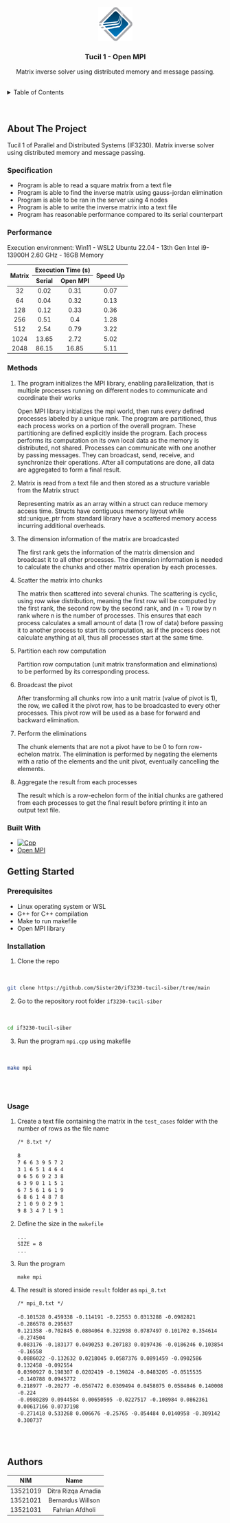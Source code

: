 <!-- LOGO -->
<br />
<div align="center">
  <a href="https://github.com/Sister20/if3230-tucil-siber">
    <img src="../../public/open-mpi-ic.png" alt="Logo" width="80" height="80">
  </a>

  <h3 align="center">Tucil 1 - Open MPI</h3>

  <p align="center">
    Matrix inverse solver using distributed memory and message passing.
  </p>
</div>

<!-- TABLE OF CONTENTS -->
<br />
<details>
  <summary>Table of Contents</summary>
  <ol>
    <li>
        <a href="#about-the-project">About The Project</a>
        <ul>
            <li><a href="#specification">Specification</a></li>
            <li><a href="#performance">Performance</a></li>
            <li><a href="#methods">Methods</a></li>
            <li><a href="#tech-stack">Tech Stack</a></li>
        </ul>
    </li>
    <li>
        <a href="#getting-started">Getting Started</a>
        <ul>
            <li><a href="#prerequisites">Prerequisites</a></li>
            <li><a href="#installation">Installation</a></li>
            <li><a href="#installation">Usage</a></li>
        </ul>
    </li>
    <li>
        <a href="#authors">Author</a>
    </li>
  </ol>
</details>
<br/>
<br/>

<!-- ABOUT THE PROJECT -->
## About The Project

Tucil 1 of Parallel and Distributed Systems (IF3230). Matrix inverse solver using distributed memory and message passing. 

### Specification

* Program is able to read a square matrix from a text file
* Program is able to find the inverse matrix using gauss-jordan elimination
* Program is able to be ran in the server using 4 nodes
* Program is able to write the inverse matrix into a text file
* Program has reasonable performance compared to its serial counterpart 

### Performance
Execution environment: Win11 - WSL2 Ubuntu 22.04 - 13th Gen Intel i9-13900H 2.60 GHz - 16GB Memory 

<table style="text-align: center;">
    <thead>
        <tr>
            <th scope="col" rowspan="2">Matrix</th>
            <th scope="col" colspan="2">Execution Time (s)</th>
            <th scope="col" rowspan="2">Speed Up</th>
        </tr>
        <tr>
            <th scope="col">Serial</th>
            <th scope="col">Open MPI</th>
        </tr>
    </thead>
    <tbody>
        <tr>
            <td>32</td>
            <td>0.02</td>
            <td>0.31</td>
            <td>0.07</td>
        </tr>
        <tr>
            <td>64</td>
            <td>0.04</td>
            <td>0.32</td>
            <td>0.13</td>
        </tr>
        <tr>
            <td>128</td>
            <td>0.12</td>
            <td>0.33</td>
            <td>0.36</td>
        </tr>
        <tr>
            <td>256</td>
            <td>0.51</td>
            <td>0.4</td>
            <td>1.28</td>
        </tr>
        <tr>
            <td>512</td>
            <td>2.54</td>
            <td>0.79</td>
            <td>3.22</td>
        </tr>
        <tr>
            <td>1024</td>
            <td>13.65</td>
            <td>2.72</td>
            <td>5.02</td>
        </tr>
        <tr>
            <td>2048</td>
            <td>86.15</td>
            <td>16.85</td>
            <td>5.11</td>
        </tr>
    </tbody>
</table>

### Methods

1. The program initializes the MPI library, enabling parallelization, that is multiple processes running on different nodes to communicate and coordinate their works
    
    Open MPI library initializes the mpi world, then runs every defined processes labeled by a unique rank. The program are partitioned, thus each process works on a portion of the overall program. These partitioning are defined explicitly inside the program. Each process performs its computation on its own local data as the memory is distributed, not shared. Processes can communicate with one another by passing messages. They can broadcast, send, receive, and synchronize their operations. After all computations are done, all data are aggregated to form a final result.

2. Matrix is read from a text file and then stored as a structure variable from the Matrix struct

    Representing matrix as an array within a struct can reduce memory access time. Structs have contiguous memory layout while std::unique_ptr from standard library have a scattered memory access incurring additional overheads. 

3. The dimension information of the matrix are broadcasted

    The first rank gets the information of the matrix dimension and broadcast it to all other processes. The dimension information is needed to calculate the chunks and other matrix operation by each processes. 

4. Scatter the matrix into chunks

    The matrix then scattered into several chunks. The scattering is cyclic, using row wise distribution, meaning the first row will be computed by the first rank, the second row by the second rank, and (n + 1) row by n rank where n is the number of processes. This ensures that each process calculates a small amount of data (1 row of data) before passing it to another process to start its computation, as if the process does not calculate anything at all, thus all processes start at the same time.

5. Partition each row computation

    Partition row computation (unit matrix transformation and eliminations) to be performed by its corresponding process. 

6. Broadcast the pivot
  
    After transforming all chunks row into a unit matrix (value of pivot is 1), the row, we called it the pivot row, has to be broadcasted to every other processes. This pivot row will be used as a base for forward and backward elimination.

7. Perform the eliminations

    The chunk elements that are not a pivot have to be 0 to forn row-echelon matrix. The elimination is performed by negating the elements with a ratio of the elements and the unit pivot, eventually cancelling the elements.

8. Aggregate the result from each processes

    The result which is a row-echelon form of the initial chunks are gathered from each processes to get the final result before printing it into an output text file.


### Built With

* [![Cpp][Cpp.cpp]][Cpp-url]
* [Open MPI][OpenMPI-url]

<!-- GETTING STARTED -->

## Getting Started

### Prerequisites
* Linux operating system or WSL
* G++ for C++ compilation
* Make to run makefile
* Open MPI library

### Installation
1. Clone the repo
  <br/>

   ```sh
   git clone https://github.com/Sister20/if3230-tucil-siber/tree/main
   ```
2. Go to the repository root folder `if3230-tucil-siber`
  <br/>

   ```sh
   cd if3230-tucil-siber
   ```
3. Run the program `mpi.cpp` using makefile
  <br/>

   ```sh
   make mpi
   ```
<br/>
<br/>

### Usage

1. Create a text file containing the matrix in the `test_cases` folder with the number of rows as the file name
    <br/>

    ```ssh
    /* 8.txt */

    8
    7 6 6 3 9 5 7 2
    3 1 6 5 1 4 6 4
    0 6 5 6 9 2 3 8
    6 3 9 0 1 1 5 1
    6 7 5 6 1 6 1 9
    6 8 6 1 4 8 7 8
    2 1 0 9 0 2 9 1
    9 8 3 4 7 1 9 1
    ```
2. Define the size in the `makefile`
    <br/>

    ```ssh
    ...
    SIZE = 8
    ...
    ```
3. Run the program
    <br/> 

    ```ssh
    make mpi
    ```
4. The result is stored inside `result` folder as `mpi_8.txt`
    <br/>

    ```ssh
    /* mpi_8.txt */

    -0.101528 0.459338 -0.114191 -0.22553 0.0313288 -0.0982821 -0.286578 0.295637
    0.121358 -0.702845 0.0804064 0.322938 0.0787497 0.101702 0.354614 -0.274504
    0.083176 -0.183177 0.0490253 0.207183 0.0197436 -0.0186246 0.103854 -0.16558
    0.0886022 -0.132632 0.0218045 0.0587376 0.0891459 -0.0902586 0.132458 -0.092554
    0.0390927 0.198307 0.0202419 -0.139824 -0.0483205 -0.0515535 -0.140788 0.0945772
    0.218977 -0.20277 -0.0567472 0.0309494 0.0458075 0.0584846 0.140008 -0.224
    -0.0980289 0.0944584 0.00650595 -0.0227517 -0.108984 0.0862361 0.00617166 0.0737198
    -0.271418 0.533268 0.006676 -0.25765 -0.054484 0.0140958 -0.309142 0.300737
    ```
<br/>
<br/>

<!-- AUTHOR -->

## Authors

| NIM | Name | 
| :---: | :---: |
| 13521019 | Ditra Rizqa Amadia | 
| 13521021 | Bernardus Willson |
| 13521031 | Fahrian Afdholi |

<!-- MARKDOWN LINKS & IMAGES -->
<!-- https://www.markdownguide.org/basic-syntax/#reference-style-links -->
[Cpp.cpp]: https://img.shields.io/badge/c++-%2300599C.svg?style=for-the-badge&logo=c%2B%2B&logoColor=white
[Cpp-url]: https://isocpp.org/std/the-standard
[OpenMPI-url]: https://github.com/open-mpi